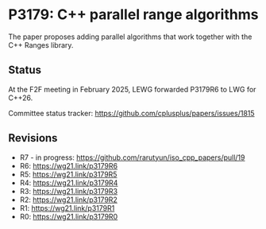 # P3179: C++ parallel range algorithms

The paper proposes adding parallel algorithms that work together with the C++ Ranges library.

## Status

At the F2F meeting in February 2025, LEWG forwarded P3179R6 to LWG for C++26.

Committee status tracker: https://github.com/cplusplus/papers/issues/1815

## Revisions

- R7 - in progress: https://github.com/rarutyun/iso_cpp_papers/pull/19
- R6: https://wg21.link/p3179R6
- R5: https://wg21.link/p3179R5
- R4: https://wg21.link/p3179R4
- R3: https://wg21.link/p3179R3
- R2: https://wg21.link/p3179R2
- R1: https://wg21.link/p3179R1
- R0: https://wg21.link/p3179R0

